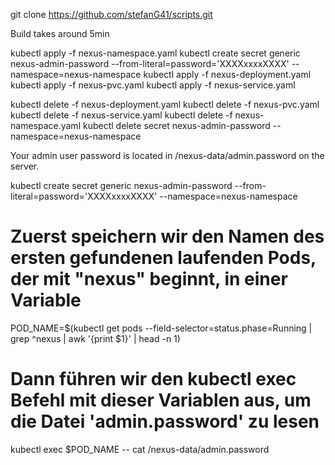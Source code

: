 git clone https://github.com/stefanG41/scripts.git

Build takes around 5min

kubectl apply -f nexus-namespace.yaml
kubectl create secret generic nexus-admin-password --from-literal=password='XXXXxxxxXXXX' --namespace=nexus-namespace
kubectl apply -f nexus-deployment.yaml
kubectl apply -f nexus-pvc.yaml
kubectl apply -f nexus-service.yaml


kubectl delete -f nexus-deployment.yaml
kubectl delete -f nexus-pvc.yaml
kubectl delete -f nexus-service.yaml
kubectl delete -f nexus-namespace.yaml
kubectl delete secret nexus-admin-password --namespace=nexus-namespace

Your admin user password is located in
/nexus-data/admin.password on the server.

kubectl create secret generic nexus-admin-password --from-literal=password='XXXXxxxxXXXX' --namespace=nexus-namespace

# Zuerst speichern wir den Namen des ersten gefundenen laufenden Pods, der mit "nexus" beginnt, in einer Variable
POD_NAME=$(kubectl get pods --field-selector=status.phase=Running | grep ^nexus | awk '{print $1}' | head -n 1)

# Dann führen wir den kubectl exec Befehl mit dieser Variablen aus, um die Datei 'admin.password' zu lesen
kubectl exec $POD_NAME -- cat /nexus-data/admin.password
